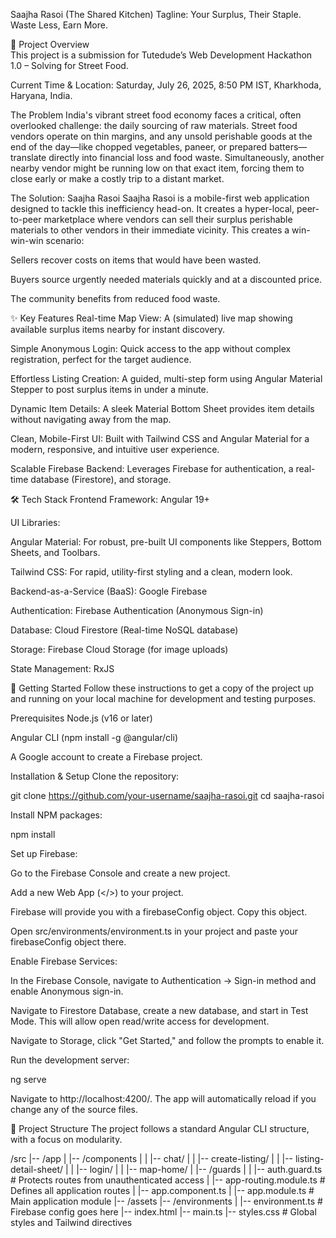 Saajha Rasoi (The Shared Kitchen)
Tagline: Your Surplus, Their Staple. Waste Less, Earn More.

📢 Project Overview		   
This project is a submission for Tutedude’s Web Development Hackathon 1.0 – Solving for Street Food.

Current Time & Location: Saturday, July 26, 2025, 8:50 PM IST, Kharkhoda, Haryana, India.

The Problem
India's vibrant street food economy faces a critical, often overlooked challenge: the daily sourcing of raw materials. Street food vendors operate on thin margins, and any unsold perishable goods at the end of the day—like chopped vegetables, paneer, or prepared batters—translate directly into financial loss and food waste. Simultaneously, another nearby vendor might be running low on that exact item, forcing them to close early or make a costly trip to a distant market.

The Solution: Saajha Rasoi
Saajha Rasoi is a mobile-first web application designed to tackle this inefficiency head-on. It creates a hyper-local, peer-to-peer marketplace where vendors can sell their surplus perishable materials to other vendors in their immediate vicinity. This creates a win-win-win scenario:

Sellers recover costs on items that would have been wasted.

Buyers source urgently needed materials quickly and at a discounted price.

The community benefits from reduced food waste.

✨ Key Features
Real-time Map View: A (simulated) live map showing available surplus items nearby for instant discovery.

Simple Anonymous Login: Quick access to the app without complex registration, perfect for the target audience.

Effortless Listing Creation: A guided, multi-step form using Angular Material Stepper to post surplus items in under a minute.

Dynamic Item Details: A sleek Material Bottom Sheet provides item details without navigating away from the map.

Clean, Mobile-First UI: Built with Tailwind CSS and Angular Material for a modern, responsive, and intuitive user experience.

Scalable Firebase Backend: Leverages Firebase for authentication, a real-time database (Firestore), and storage.

🛠️ Tech Stack
Frontend Framework: Angular 19+

UI Libraries:

Angular Material: For robust, pre-built UI components like Steppers, Bottom Sheets, and Toolbars.

Tailwind CSS: For rapid, utility-first styling and a clean, modern look.

Backend-as-a-Service (BaaS): Google Firebase

Authentication: Firebase Authentication (Anonymous Sign-in)

Database: Cloud Firestore (Real-time NoSQL database)

Storage: Firebase Cloud Storage (for image uploads)

State Management: RxJS

🚀 Getting Started
Follow these instructions to get a copy of the project up and running on your local machine for development and testing purposes.

Prerequisites
Node.js (v16 or later)

Angular CLI (npm install -g @angular/cli)

A Google account to create a Firebase project.

Installation & Setup
Clone the repository:

git clone https://github.com/your-username/saajha-rasoi.git
cd saajha-rasoi

Install NPM packages:

npm install

Set up Firebase:

Go to the Firebase Console and create a new project.

Add a new Web App (</>) to your project.

Firebase will provide you with a firebaseConfig object. Copy this object.

Open src/environments/environment.ts in your project and paste your firebaseConfig object there.

Enable Firebase Services:

In the Firebase Console, navigate to Authentication -> Sign-in method and enable Anonymous sign-in.

Navigate to Firestore Database, create a new database, and start in Test Mode. This will allow open read/write access for development.

Navigate to Storage, click "Get Started," and follow the prompts to enable it.

Run the development server:

ng serve

Navigate to http://localhost:4200/. The app will automatically reload if you change any of the source files.

📂 Project Structure
The project follows a standard Angular CLI structure, with a focus on modularity.

/src
|-- /app
|   |-- /components
|   |   |-- chat/
|   |   |-- create-listing/
|   |   |-- listing-detail-sheet/
|   |   |-- login/
|   |   |-- map-home/
|   |-- /guards
|   |   |-- auth.guard.ts      # Protects routes from unauthenticated access
|   |-- app-routing.module.ts  # Defines all application routes
|   |-- app.component.ts
|   |-- app.module.ts          # Main application module
|-- /assets
|-- /environments
|   |-- environment.ts         # Firebase config goes here
|-- index.html
|-- main.ts
|-- styles.css                 # Global styles and Tailwind directives
